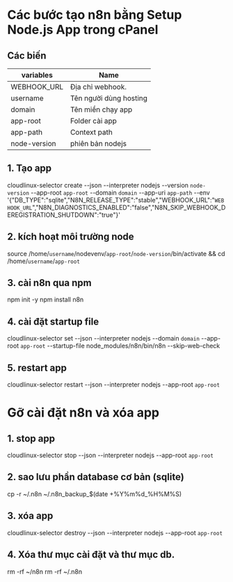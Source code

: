 # Các bước tạo n8n bằng Setup Node.js App trong cPanel
## Các biến
| variables |Name  |
|--|--|
|WEBHOOK_URL| Địa chỉ webhook.  |
|username| Tên người dùng hosting|
|domain| Tên miền chạy app|
|app-root| Folder cài app |
|app-path| Context path |
| node-version | phiên bản nodejs|
## 1. Tạo app
cloudlinux-selector create --json --interpreter nodejs --version `node-version` --app-root `app-root` --domain `domain` --app-uri `app-path` --env '{"DB_TYPE":"sqlite","N8N_RELEASE_TYPE":"stable","WEBHOOK_URL":"`WEBHOOK_URL`","N8N_DIAGNOSTICS_ENABLED":"false","N8N_SKIP_WEBHOOK_DEREGISTRATION_SHUTDOWN":"true"}'

## 2. kích hoạt môi trường node
source /home/`username`/nodevenv/`app-root`/`node-version`/bin/activate && cd /home/`username`/`app-root`

## 3. cài n8n qua npm 
npm init -y
npm install n8n 

## 4. cài đặt startup file
cloudlinux-selector set --json --interpreter nodejs --domain `domain` --app-root `app-root` --startup-file node_modules/n8n/bin/n8n --skip-web-check

## 5. restart app
cloudlinux-selector restart --json --interpreter nodejs --app-root `app-root`

# Gỡ cài đặt n8n và xóa app

## 1. stop app 
cloudlinux-selector stop --json --interpreter nodejs --app-root `app-root`

## 2. sao lưu phần database cơ bản (sqlite)
cp -r ~/.n8n ~/.n8n_backup_$(date +%Y%m%d_%H%M%S)

## 3. xóa app
cloudlinux-selector destroy --json --interpreter nodejs --app-root `app-root`

## 4. Xóa thư mục cài đặt và thư mục db.
rm -rf ~/n8n
rm -rf ~/.n8n